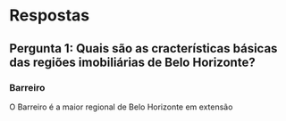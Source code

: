 # Respostas

## Pergunta 1: Quais são as cracterísticas básicas das regiões imobiliárias de Belo Horizonte?

### Barreiro

O Barreiro é a maior regional de Belo Horizonte em extensão



